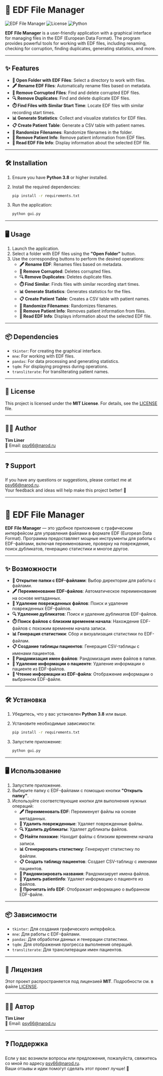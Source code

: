 # 🧠 EDF File Manager

![EDF File Manager](https://img.shields.io/badge/Version-1.0.0-blue)
![License](https://img.shields.io/badge/License-MIT-green)
![Python](https://img.shields.io/badge/Python-3.8%2B-yellow)

**EDF File Manager** is a user-friendly application with a graphical interface for managing files in the EDF (European Data Format). The program provides powerful tools for working with EDF files, including renaming, checking for corruption, finding duplicates, generating statistics, and more.

---

## ✨ Features

- **📂 Open Folder with EDF Files**: Select a directory to work with files.
- **🖋️ Rename EDF Files**: Automatically rename files based on metadata.
- **🚫 Remove Corrupted Files**: Find and delete corrupted EDF files.
- **🔍 Remove Duplicates**: Find and delete duplicate EDF files.
- **⏱️ Find Files with Similar Start Time**: Locate EDF files with similar recording start times.
- **📊 Generate Statistics**: Collect and visualize statistics for EDF files.
- **📋 Create Patient Table**: Generate a CSV table with patient names.
- **🎲 Randomize Filenames**: Randomize filenames in the folder.
- **👤 Remove Patient Info**: Remove patient information from EDF files.
- **📄 Read EDF File Info**: Display information about the selected EDF file.

---

## 🛠️ Installation

1. Ensure you have **Python 3.8** or higher installed.
2. Install the required dependencies:

   ```bash
   pip install -r requirements.txt
   ```

3. Run the application:

   ```bash
   python gui.py
   ```

---

## 🖥️ Usage

1. Launch the application.
2. Select a folder with EDF files using the **"Open Folder"** button.
3. Use the corresponding buttons to perform the desired operations:
   - **🖋️ Rename EDF**: Renames files based on metadata.
   - **🚫 Remove Corrupted**: Deletes corrupted files.
   - **🔍 Remove Duplicates**: Deletes duplicate files.
   - **⏱️ Find Similar**: Finds files with similar recording start times.
   - **📊 Generate Statistics**: Generates statistics for the files.
   - **📋 Create Patient Table**: Creates a CSV table with patient names.
   - **🎲 Randomize Filenames**: Randomizes filenames.
   - **👤 Remove Patient Info**: Removes patient information from files.
   - **📄 Read EDF Info**: Displays information about the selected EDF file.

---

## 📦 Dependencies

- `tkinter`: For creating the graphical interface.
- `mne`: For working with EDF files.
- `pandas`: For data processing and generating statistics.
- `tqdm`: For displaying progress during operations.
- `transliterate`: For transliterating patient names.

---

## 📜 License

This project is licensed under the **MIT License**. For details, see the [LICENSE](LICENSE) file.

---

## 👨‍💻 Author

**Tim Liner**  
📧 Email: [psy66@narod.ru](mailto:psy66@narod.ru)

---

## ❓ Support

If you have any questions or suggestions, please contact me at [psy66@narod.ru](mailto:psy66@narod.ru).  
Your feedback and ideas will help make this project better! 🚀

---

# 🧠 EDF File Manager

**EDF File Manager** — это удобное приложение с графическим интерфейсом для управления файлами в формате EDF (European Data Format). Программа предоставляет мощные инструменты для работы с EDF-файлами, включая переименование, проверку на повреждения, поиск дубликатов, генерацию статистики и многое другое.

---

## ✨ Возможности

- **📂 Открытие папки с EDF-файлами**: Выбор директории для работы с файлами.
- **🖋️ Переименование EDF-файлов**: Автоматическое переименование на основе метаданных.
- **🚫 Удаление поврежденных файлов**: Поиск и удаление поврежденных EDF-файлов.
- **🔍 Удаление дубликатов**: Поиск и удаление дубликатов EDF-файлов.
- **⏱️ Поиск файлов с близким временем начала**: Нахождение EDF-файлов с похожим временем начала записи.
- **📊 Генерация статистики**: Сбор и визуализация статистики по EDF-файлам.
- **📋 Создание таблицы пациентов**: Генерация CSV-таблицы с именами пациентов.
- **🎲 Рандомизация имен файлов**: Рандомизация имен файлов в папке.
- **👤 Удаление информации о пациенте**: Удаление информации о пациенте из EDF-файлов.
- **📄 Чтение информации из EDF-файла**: Отображение информации о выбранном EDF-файле.

---

## 🛠️ Установка

1. Убедитесь, что у вас установлен **Python 3.8** или выше.
2. Установите необходимые зависимости:

   ```bash
   pip install -r requirements.txt
   ```

3. Запустите приложение:

   ```bash
   python gui.py
   ```

---

## 🖥️ Использование

1. Запустите приложение.
2. Выберите папку с EDF-файлами с помощью кнопки **"Открыть папку"**.
3. Используйте соответствующие кнопки для выполнения нужных операций:
   - **🖋️ Переименовать EDF**: Переименует файлы на основе метаданных.
   - **🚫 Удалить поврежденные**: Удаляет поврежденные файлы.
   - **🔍 Удалить дубликаты**: Удаляет дубликаты файлов.
   - **⏱️ Найти похожие**: Находит файлы с близким временем начала записи.
   - **📊 Сгенерировать статистику**: Генерирует статистику по файлам.
   - **📋 Создать таблицу пациентов**: Создает CSV-таблицу с именами пациентов.
   - **🎲 Рандомизировать названия**: Рандомизирует имена файлов.
   - **👤 Удалить patientinfo**: Удаляет информацию о пациенте из файлов.
   - **📄 Прочитать info EDF**: Отображает информацию о выбранном EDF-файле.

---

## 📦 Зависимости

- `tkinter`: Для создания графического интерфейса.
- `mne`: Для работы с EDF-файлами.
- `pandas`: Для обработки данных и генерации статистики.
- `tqdm`: Для отображения прогресса выполнения операций.
- `transliterate`: Для транслитерации имен пациентов.

---

## 📜 Лицензия

Этот проект распространяется под лицензией **MIT**. Подробности см. в файле [LICENSE](LICENSE).

---

## 👨‍💻 Автор

**Tim Liner**  
📧 Email: [psy66@narod.ru](mailto:psy66@narod.ru)

---

## ❓ Поддержка

Если у вас возникли вопросы или предложения, пожалуйста, свяжитесь со мной по адресу [psy66@narod.ru](mailto:psy66@narod.ru).  
Ваши отзывы и идеи помогут сделать этот проект лучше! 🚀
```
